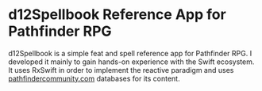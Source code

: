 # d12Spellbook Reference App for Pathfinder RPG

d12Spellbook is a simple feat and spell reference app for Pathfinder RPG. I developed it mainly to gain hands-on experience with the Swift ecosystem. It uses RxSwift in order to implement the reactive paradigm and uses [pathfindercommunity.com](https://pathfindercommunity.com) databases for its content.
